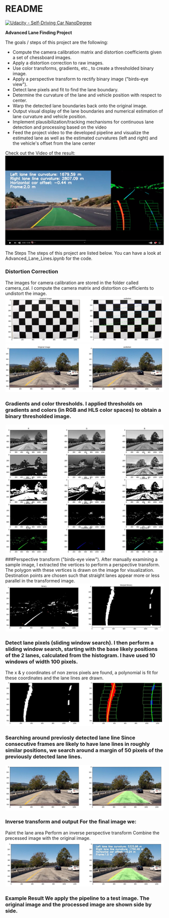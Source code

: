 # README


[![Udacity - Self-Driving Car NanoDegree](https://s3.amazonaws.com/udacity-sdc/github/shield-carnd.svg)](http://www.udacity.com/drive)



**Advanced Lane Finding Project**

The goals / steps of this project are the following:

* Compute the camera calibration matrix and distortion coefficients given a set of chessboard images.
* Apply a distortion correction to raw images.
* Use color transforms, gradients, etc., to create a thresholded binary image.
* Apply a perspective transform to rectify binary image ("birds-eye view").
* Detect lane pixels and fit to find the lane boundary.
* Determine the curvature of the lane and vehicle position with respect to center.
* Warp the detected lane boundaries back onto the original image.
* Output visual display of the lane boundaries and numerical estimation of lane curvature and vehicle position.
* Implement plausibilization/tracking mechanisms for continuous lane detection and processing based on the video
* Feed the project video to the developed pipeline and visualize the estimated lane as well as the estimated curvatures (left and right) and the vehicle's offset from the lane center

Check out the Video of the result:
[![Watch the video](https://github.com/Yan-Lu-107/Udacity-Self-Driving-Car-Engineer/blob/main/P2%20Advanced%20Lane%20Finding/Output_Process_Image/WatchOnYoutube.jpg?raw=true)](https://youtu.be/H50zBnFf17c)



The Steps
The steps of this project are listed below. You can have a look at Advanced_Lane_Lines.ipynb for the code.

### Distortion Correction

The images for camera calibration are stored in the folder called camera_cal. I compute the camera matrix and distortion co-efficients to undistort the image.
![image1](https://github.com/Yan-Lu-107/Udacity-Self-Driving-Car-Engineer/blob/main/P2%20Advanced%20Lane%20Finding/Output_Process_Image/calibration_output.jpg?raw=true)
![image2](https://github.com/Yan-Lu-107/Udacity-Self-Driving-Car-Engineer/blob/main/P2%20Advanced%20Lane%20Finding/Output_Process_Image/undistion_output.jpg?raw=true)
### Gradients and color thresholds. I applied thresholds on gradients and colors (in RGB and HLS color spaces) to obtain a binary thresholded image.
![image3](https://github.com/Yan-Lu-107/Udacity-Self-Driving-Car-Engineer/blob/main/P2%20Advanced%20Lane%20Finding/Output_Process_Image/color_thresh.jpg?raw=true)
###Perspective transform ("birds-eye view"). After manually examining a sample image, I extracted the vertices to perform a perspective transform. The polygon with these vertices is drawn on the image for visualization. Destination points are chosen such that straight lanes appear more or less parallel in the transformed image.
![image4](https://github.com/Yan-Lu-107/Udacity-Self-Driving-Car-Engineer/blob/main/P2%20Advanced%20Lane%20Finding/Output_Process_Image/warped.jpg?raw=true)
### Detect lane pixels (sliding window search). I then perform a sliding window search, starting with the base likely positions of the 2 lanes, calculated from the histogram. I have used 10 windows of width 100 pixels.
The x & y coordinates of non zeros pixels are found, a polynomial is fit for these coordinates and the lane lines are drawn.
![image5](https://github.com/Yan-Lu-107/Udacity-Self-Driving-Car-Engineer/blob/main/P2%20Advanced%20Lane%20Finding/Output_Process_Image/fit_polynomial.jpg?raw=true)
### Searching around previosly detected lane line Since consecutive frames are likely to have lane lines in roughly similar positions, we search around a margin of 50 pixels of the previously detected lane lines.
![image6](https://github.com/Yan-Lu-107/Udacity-Self-Driving-Car-Engineer/blob/main/P2%20Advanced%20Lane%20Finding/Output_Process_Image/addWeighted.jpg?raw=true)
### Inverse transform and output For the final image we:
Paint the lane area
Perform an inverse perspective transform
Combine the precessed image with the original image.
![image7](https://github.com/Yan-Lu-107/Udacity-Self-Driving-Car-Engineer/blob/main/P2%20Advanced%20Lane%20Finding/Output_Process_Image/addInfo.jpg?raw=true)
### Example Result We apply the pipeline to a test image. The original image and the processed image are shown side by side.




